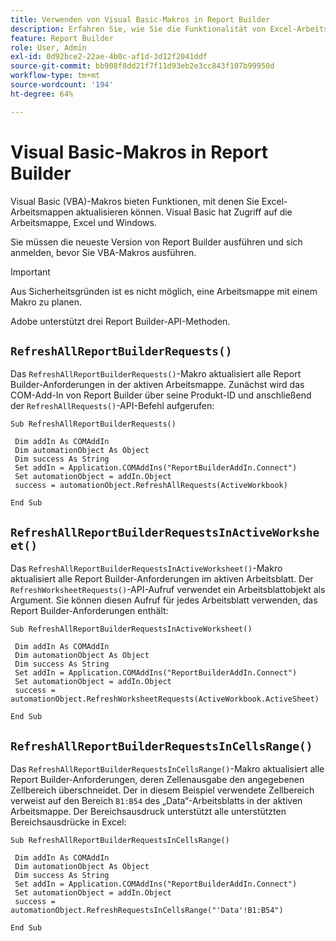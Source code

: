 ```yaml
---
title: Verwenden von Visual Basic-Makros in Report Builder
description: Erfahren Sie, wie Sie die Funktionalität von Excel-Arbeitsmappen und Report Builder mithilfe von VBA-Makros erweitern.
feature: Report Builder
role: User, Admin
exl-id: 0d92bce2-22ae-4b0c-af1d-3d12f2041ddf
source-git-commit: bb908f8dd21f7f11d93eb2e3cc843f107b99950d
workflow-type: tm+mt
source-wordcount: '194'
ht-degree: 64%

---
```


# Visual Basic-Makros in Report Builder

Visual Basic (VBA)-Makros bieten Funktionen, mit denen Sie Excel-Arbeitsmappen aktualisieren können. Visual Basic hat Zugriff auf die Arbeitsmappe, Excel und Windows.

Sie müssen die neueste Version von Report Builder ausführen und sich anmelden, bevor Sie VBA-Makros ausführen.

>[!IMPORTANT]
>
>Aus Sicherheitsgründen ist es nicht möglich, eine Arbeitsmappe mit einem Makro zu planen.

Adobe unterstützt drei Report Builder-API-Methoden.

## `RefreshAllReportBuilderRequests()`

Das `RefreshAllReportBuilderRequests()`-Makro aktualisiert alle Report Builder-Anforderungen in der aktiven Arbeitsmappe. Zunächst wird das COM-Add-In von Report Builder über seine Produkt-ID und anschließend der `RefreshAllRequests()`-API-Befehl aufgerufen:

```vba
Sub RefreshAllReportBuilderRequests()
 
 Dim addIn As COMAddIn
 Dim automationObject As Object
 Dim success As String
 Set addIn = Application.COMAddIns("ReportBuilderAddIn.Connect")
 Set automationObject = addIn.Object
 success = automationObject.RefreshAllRequests(ActiveWorkbook)
 
End Sub
```

## `RefreshAllReportBuilderRequestsInActiveWorksheet()`

Das `RefreshAllReportBuilderRequestsInActiveWorksheet()`-Makro aktualisiert alle Report Builder-Anforderungen im aktiven Arbeitsblatt. Der `RefreshWorksheetRequests()`-API-Aufruf verwendet ein Arbeitsblattobjekt als Argument. Sie können diesen Aufruf für jedes Arbeitsblatt verwenden, das Report Builder-Anforderungen enthält:

```vba
Sub RefreshAllReportBuilderRequestsInActiveWorksheet()
 
 Dim addIn As COMAddIn
 Dim automationObject As Object
 Dim success As String
 Set addIn = Application.COMAddIns("ReportBuilderAddIn.Connect")
 Set automationObject = addIn.Object
 success = automationObject.RefreshWorksheetRequests(ActiveWorkbook.ActiveSheet)
 
End Sub
```

## `RefreshAllReportBuilderRequestsInCellsRange()`

Das `RefreshAllReportBuilderRequestsInCellsRange()`-Makro aktualisiert alle Report Builder-Anforderungen, deren Zellenausgabe den angegebenen Zellbereich überschneidet. Der in diesem Beispiel verwendete Zellbereich verweist auf den Bereich `B1:B54` des „Data“-Arbeitsblatts in der aktiven Arbeitsmappe. Der Bereichsausdruck unterstützt alle unterstützten Bereichsausdrücke in Excel:

```vba
Sub RefreshAllReportBuilderRequestsInCellsRange()
 
 Dim addIn As COMAddIn
 Dim automationObject As Object
 Dim success As String
 Set addIn = Application.COMAddIns("ReportBuilderAddIn.Connect")
 Set automationObject = addIn.Object
 success = automationObject.RefreshRequestsInCellsRange("'Data'!B1:B54")
  
End Sub
```
